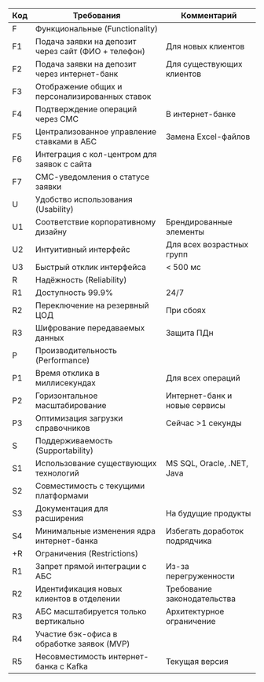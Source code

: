 | Код | Требования                                          | Комментарий                   |
|-----|-----------------------------------------------------|-------------------------------|
| F   | Функциональные (Functionality)                      |                               |
| F1  | Подача заявки на депозит через сайт (ФИО + телефон) | Для новых клиентов            |
| F2  | Подача заявки на депозит через интернет-банк        | Для существующих клиентов     |
| F3  | Отображение общих и персонализированных ставок      |                               |
| F4  | Подтверждение операций через СМС                    | В интернет-банке              |
| F5  | Централизованное управление ставками в АБС          | Замена Excel-файлов           |
| F6  | Интеграция с кол-центром для заявок с сайта         |                               |
| F7  | СМС-уведомления о статусе заявки                    |                               |
| U   | Удобство использования (Usability)                  |                               |
| U1  | Соответствие корпоративному дизайну                 | Брендированные элементы       |
| U2  | Интуитивный интерфейс                               | Для всех возрастных групп     |
| U3  | Быстрый отклик интерфейса                           | < 500 мс                      |
| R   | Надёжность (Reliability)                            |                               |
| R1  | Доступность 99.9%                                   | 24/7                          |
| R2  | Переключение на резервный ЦОД                       | При сбоях                     |
| R3  | Шифрование передаваемых данных                      | Защита ПДн                    |
| P   | Производительность (Performance)                    |                               |
| P1  | Время отклика в миллисекундах                       | Для всех операций             |
| P2  | Горизонтальное масштабирование                      | Интернет-банк и новые сервисы |
| P3  | Оптимизация загрузки справочников                   | Сейчас >1 секунды             |
| S   | Поддерживаемость (Supportability)                   |                               |
| S1  | Использование существующих технологий               | MS SQL, Oracle, .NET, Java    |
| S2  | Совместимость с текущими платформами                |                               |
| S3  | Документация для расширения                         | На будущие продукты           |
| S4  | Минимальные изменения ядра интернет-банка           | Избегать доработок подрядчика |
| +R  | Ограничения (Restrictions)                          |                               |
| R1  | Запрет прямой интеграции с АБС                      | Из-за перегруженности         |
| R2  | Идентификация новых клиентов в отделении            | Требование законодательства   |
| R3  | АБС масштабируется только вертикально               | Архитектурное ограничение     |
| R4  | Участие бэк-офиса в обработке заявок (MVP)          |                               |
| R5  | Несовместимость интернет-банка с Kafka              | Текущая версия                |
